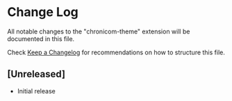 # Change Log

All notable changes to the "chronicom-theme" extension will be documented in this file.

Check [Keep a Changelog](http://keepachangelog.com/) for recommendations on how to structure this file.

## [Unreleased]

- Initial release